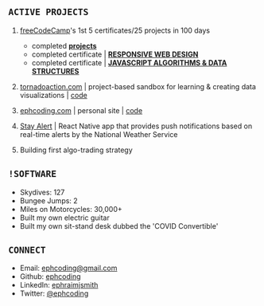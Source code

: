 ## **`ACTIVE PROJECTS`**

1. [freeCodeCamp](https://freecodecamp.org/ephcoding)'s 1st 5 certificates/25 projects in 100 days

   - completed [**projects**](https://github.com/ephcoding?tab=repositories&q=fcc&type=public&language=&sort=name)
   - completed certificate | [**RESPONSIVE WEB DESIGN**](https://www.freecodecamp.org/certification/ephcoding/responsive-web-design)
   - completed certificate | [**JAVASCRIPT ALGORITHMS & DATA STRUCTURES**](https://www.freecodecamp.org/certification/ephcoding/javascript-algorithms-and-data-structures)

2. [tornadoaction.com](https://www.tornadoaction.com) | project-based sandbox for learning & creating data visualizations | [code](https://github.com/ephcoding/tornado-action)
3. [ephcoding.com](https://www.ephcoding.com) | personal site | [code](https://github.com/ephcoding/site__ephcoding-dot-com)
4. [Stay Alert](https://github.com/ephcoding/stay-alert) | React Native app that provides push notifications based on real-time alerts by the National Weather Service
5. Building first algo-trading strategy

## **`!SOFTWARE`**

- Skydives: 127
- Bungee Jumps: 2
- Miles on Motorcycles: 30,000+
- Built my own electric guitar
- Built my own sit-stand desk dubbed the 'COVID Convertible'

## **`CONNECT`**

- Email: ephcoding@gmail.com
- Github: [ephcoding](https://github.com/ephcoding)
- LinkedIn: [ephraimjsmith](https://linkedin.com/in/ephraimjsmith)
- Twitter: [@ephcoding](https://twitter.com/ephcoding)
